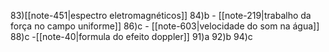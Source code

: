 
83)[[note-451|espectro eletromagnéticos]]
84)b - [[note-219|trabalho da força no campo uniforme]]
86)c - [[note-603|velocidade do som na água]]
88)c -[[note-40|formula do efeito doppler]]
91)a 
92)b
94)c

